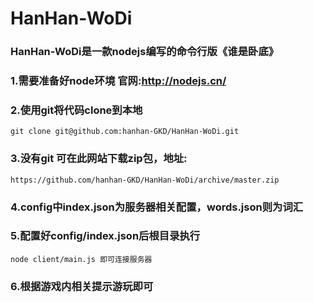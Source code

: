 # HanHan-WoDi
### HanHan-WoDi是一款nodejs编写的命令行版《谁是卧底》
### 1.需要准备好node环境  官网:http://nodejs.cn/
### 2.使用git将代码clone到本地
` git clone git@github.com:hanhan-GKD/HanHan-WoDi.git `
### 3.没有git 可在此网站下载zip包，地址:
`https://github.com/hanhan-GKD/HanHan-WoDi/archive/master.zip`
### 4.config中index.json为服务器相关配置，words.json则为词汇
### 5.配置好config/index.json后根目录执行
`node client/main.js 即可连接服务器`
### 6.根据游戏内相关提示游玩即可

